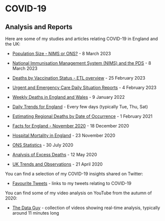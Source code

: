 # COVID-19

## Analysis and Reports

Here are some of my studies and articles relating COVID-19 in England and the UK:

- [Population Size - NIMS or ONS?](nims-population/README.md) - 8 March 2023

- [National Immunisation Management System (NIMS) and the PDS](nims-population/provenance.md) - 8 March 2023

- [Deaths by Vaccination Status - ETL overview](deaths-by-vax-status/README.md) - 25 February 2023

- [Urgent and Emergency Care Daily Situation Reports](uec-sitreps/README.md) - 4 February 2023

- [Weekly Deaths in England and Wales](weekly-deaths/README.md) - 9 January 2022
- [Daily Trends for England](daily-trends/README.md) - Every few days (typically Tue, Thu, Sat)

- [Estimating Regional Deaths by Date of Occurrence](estimating-regional-occurrences/README.md) - 1 February 2021
- [Facts for England - November 2020](facts-england.md) - 18 December 2020

- [Hospital Mortality in England](hospital-mortality-rates.md) - 23 November 2020

- [ONS Statistics](https://logiqx.github.io/ons-stats/) - 30 July 2020

- [Analysis of Excess Deaths](https://logiqx.github.io/ons-stats/data_prep/) - 12 May 2020

- [UK Trends and Observations](uk-trends-and-observations.md) - 21 April 2020

You can find a selection of my COVID-19 insights shared on Twitter:

- [Favourite Tweets](twitter.md) - links to my tweets relating to COVID-19

You can find some of my video analysis on YouTube from the autumn of 2020:

- [The Data Guy](https://www.youtube.com/channel/UC5ZYmsNjBqZSG9efLz_33eQ) - collection of videos showing real-time analysis, typically around 11 minutes long

